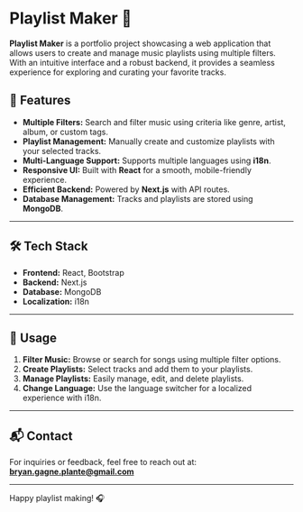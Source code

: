 # Playlist Maker 🎵

**Playlist Maker** is a portfolio project showcasing a web application that allows users to create and manage music playlists using multiple filters. With an intuitive interface and a robust backend, it provides a seamless experience for exploring and curating your favorite tracks.

## 🚀 Features

- **Multiple Filters:** Search and filter music using criteria like genre, artist, album, or custom tags.  
- **Playlist Management:** Manually create and customize playlists with your selected tracks.  
- **Multi-Language Support:** Supports multiple languages using **i18n**.  
- **Responsive UI:** Built with **React** for a smooth, mobile-friendly experience.  
- **Efficient Backend:** Powered by **Next.js** with API routes.  
- **Database Management:** Tracks and playlists are stored using **MongoDB**.  

---

## 🛠 Tech Stack

- **Frontend:** React, Bootstrap  
- **Backend:** Next.js  
- **Database:** MongoDB  
- **Localization:** i18n  

---

## 📘 Usage

1. **Filter Music:** Browse or search for songs using multiple filter options.  
2. **Create Playlists:** Select tracks and add them to your playlists.  
3. **Manage Playlists:** Easily manage, edit, and delete playlists.  
4. **Change Language:** Use the language switcher for a localized experience with i18n.  

---

## 📬 Contact

For inquiries or feedback, feel free to reach out at:  
**[bryan.gagne.plante@gmail.com](mailto:bryan.gagne.plante@gmail.com)**  

---

Happy playlist making! 🎧  
